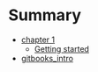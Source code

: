 # Summary

* [chapter 1]()
  * [Getting started](content/section1.md)
* [gitbooks_intro](gitbooksintro.md)